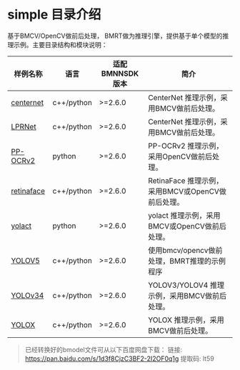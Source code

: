 # simple 目录介绍

基于BMCV/OpenCV做前后处理， BMRT做为推理引擎，提供基于单个模型的推理示例。主要目录结构和模块说明：

| 样例名称 | 语言 | 适配BMNNSDK版本 | 简介 |
|---|---|---|---|
|[centernet](./simple/centernet) | c++/python | >=2.6.0 | CenterNet 推理示例，采用BMCV做前后处理。 |
|[LPRNet](./lprnet) | c++/python | >=2.6.0 | CenterNet 推理示例，采用BMCV做前后处理。 |
|[PP-OCRv2](./PP-OCRv2) | python | >=2.6.0 | PP-OCRv2 推理示例，采用OpenCV做前后处理。 |
|[retinaface](./retinaface) | c++/python | >=2.6.0 | RetinaFace 推理示例，采用BMCV或OpenCV做前后处理。 |
|[yolact](./ssd) | python | >=2.6.0 | yolact 推理示例，采用BMCV或OpenCV做前后处理。 |
| [YOLOV5](./yolov5) |  c++/python | >=2.6.0 | 使用bmcv/opencv做前处理，BMRT推理的示例程序 |
|[YOLOv34](./yolov34) | c++/python | >=2.6.0 | YOLOV3/YOLOV4 推理示例，采用BMCV做前后处理。 |
|[YOLOX](./yolox) | c++/python | >=2.6.0 | YOLOX 推理示例，采用BMCV做前后处理。 |

> 已经转换好的bmodel文件可从以下百度网盘下载：
> 链接: https://pan.baidu.com/s/1d3f8CjzC3BF2-2I2OF0q1g 提取码: lt59 